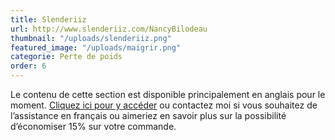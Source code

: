 ```yaml
---
title: Slenderiiz
url: http://www.slenderiiz.com/NancyBilodeau
thumbnail: "/uploads/slenderiiz.png"
featured_image: "/uploads/maigrir.png"
categorie: Perte de poids
order: 6
---
```


Le contenu de cette section est disponible principalement en anglais pour le moment. [Cliquez ici pour y accéder](http://www.slenderiiz.com/NancyBilodeau) ou contactez moi si vous souhaitez de l’assistance en français ou aimeriez en savoir plus sur la possibilité d’économiser 15% sur votre commande.
